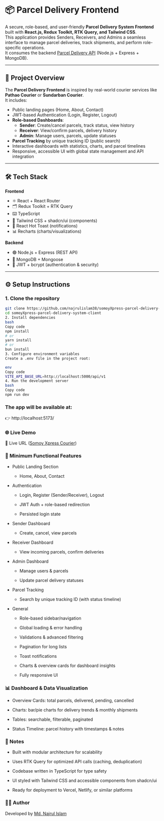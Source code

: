 # 📦 Parcel Delivery Frontend

A secure, role-based, and user-friendly **Parcel Delivery System Frontend** built with **React.js, Redux Toolkit, RTK Query, and Tailwind CSS**.  
This application provides Senders, Receivers, and Admins a seamless interface to manage parcel deliveries, track shipments, and perform role-specific operations.  
It consumes the backend [Parcel Delivery API](https://github.com/najrulislam38/SomoyXpress-Courier) (Node.js + Express + MongoDB).

---

## 🚀 Project Overview

The **Parcel Delivery Frontend** is inspired by real-world courier services like **Pathao Courier** or **Sundarban Courier**.  
It includes:

- Public landing pages (Home, About, Contact)
- JWT-based Authentication (Login, Register, Logout)
- **Role-based Dashboards**:
  - **Sender**: Create/cancel parcels, track status, view history
  - **Receiver**: View/confirm parcels, delivery history
  - **Admin**: Manage users, parcels, update statuses
- **Parcel Tracking** by unique tracking ID (public search)
- Interactive dashboards with statistics, charts, and parcel timelines
- Responsive, accessible UI with global state management and API integration

---

## 🛠️ Tech Stack

**Frontend**

- ⚛️ React + React Router
- 🗂 Redux Toolkit + RTK Query
- ⌨️ TypeScript
- 🎨 Tailwind CSS + shadcn/ui (components)
- 🔔 React Hot Toast (notifications)
- 📊 Recharts (charts/visualizations)

**Backend**

- 🟢 Node.js + Express (REST API)
- 🍃 MongoDB + Mongoose
- 🔑 JWT + bcrypt (authentication & security)

---

## ⚙️ Setup Instructions

### 1. Clone the repository

```bash
git clone https://github.com/najrulislam38/somoyXpress-parcel-delivery-system-client
cd somoyXpress-parcel-delivery-system-client
2. Install dependencies
bash
Copy code
npm install
# or
yarn install
# or
bun install
3. Configure environment variables
Create a .env file in the project root:

env
Copy code
VITE_API_BASE_URL=http://localhost:5000/api/v1
4. Run the development server
bash
Copy code
npm run dev

```

### The app will be available at:

👉 http://localhost:5173/

### 🌐 Live Demo

🔗 Live URL ([Somoy Xpress Courier](https://somoy-xpress-courier.vercel.app/))

### 📌 Minimum Functional Features

- Public Landing Section

  - Home, About, Contact

- Authentication

  - Login, Register (Sender/Receiver), Logout

  - JWT Auth + role-based redirection

  - Persisted login state

- Sender Dashboard

  - Create, cancel, view parcels

- Receiver Dashboard

  - View incoming parcels, confirm deliveries

- Admin Dashboard

  - Manage users & parcels

  - Update parcel delivery statuses

- Parcel Tracking

  - Search by unique tracking ID (with status timeline)

- General

  - Role-based sidebar/navigation

  - Global loading & error handling

  - Validations & advanced filtering

  - Pagination for long lists

  - Toast notifications

  - Charts & overview cards for dashboard insights

  - Fully responsive UI

### 📊 Dashboard & Data Visualization

- Overview Cards: total parcels, delivered, pending, cancelled

- Charts: bar/pie charts for delivery trends & monthly shipments

- Tables: searchable, filterable, paginated

- Status Timeline: parcel history with timestamps & notes

### 📝 Notes

- Built with modular architecture for scalability

- Uses RTK Query for optimized API calls (caching, deduplication)

- Codebase written in TypeScript for type safety

- UI styled with Tailwind CSS and accessible components from shadcn/ui

- Ready for deployment to Vercel, Netlify, or similar platforms

### 👨‍💻 Author

Developed by [Md. Najrul Islam](https://github.com/najrulislam38)
